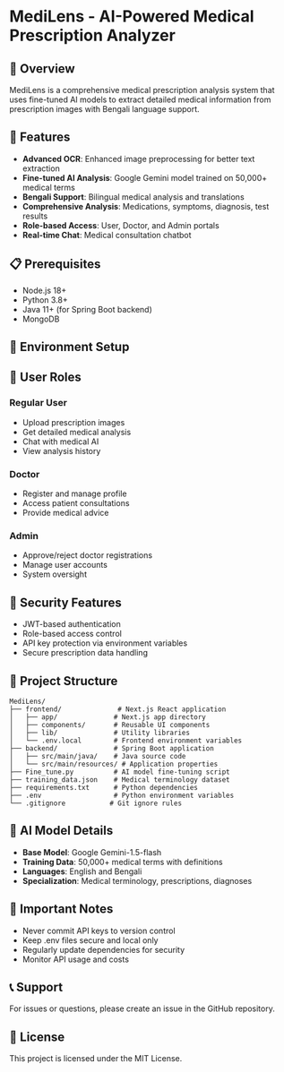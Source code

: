 # MediLens - AI-Powered Medical Prescription Analyzer

## 🏥 Overview
MediLens is a comprehensive medical prescription analysis system that uses fine-tuned AI models to extract detailed medical information from prescription images with Bengali language support.

## 🚀 Features
- **Advanced OCR**: Enhanced image preprocessing for better text extraction
- **Fine-tuned AI Analysis**: Google Gemini model trained on 50,000+ medical terms
- **Bengali Support**: Bilingual medical analysis and translations
- **Comprehensive Analysis**: Medications, symptoms, diagnosis, test results
- **Role-based Access**: User, Doctor, and Admin portals
- **Real-time Chat**: Medical consultation chatbot

## 📋 Prerequisites
- Node.js 18+ 
- Python 3.8+
- Java 11+ (for Spring Boot backend)
- MongoDB

## 🔧 Environment Setup



## 👥 User Roles

### Regular User
- Upload prescription images
- Get detailed medical analysis
- Chat with medical AI
- View analysis history

### Doctor
- Register and manage profile
- Access patient consultations
- Provide medical advice

### Admin
- Approve/reject doctor registrations
- Manage user accounts
- System oversight

## 🔐 Security Features
- JWT-based authentication
- Role-based access control
- API key protection via environment variables
- Secure prescription data handling

## 📁 Project Structure
```
MediLens/
├── frontend/              # Next.js React application
│   ├── app/              # Next.js app directory
│   ├── components/       # Reusable UI components
│   ├── lib/              # Utility libraries
│   └── .env.local        # Frontend environment variables
├── backend/              # Spring Boot application
│   ├── src/main/java/    # Java source code
│   └── src/main/resources/ # Application properties
├── Fine_tune.py          # AI model fine-tuning script
├── training_data.json    # Medical terminology dataset
├── requirements.txt      # Python dependencies
├── .env                  # Python environment variables
└── .gitignore           # Git ignore rules
```

## 🧠 AI Model Details
- **Base Model**: Google Gemini-1.5-flash
- **Training Data**: 50,000+ medical terms with definitions
- **Languages**: English and Bengali
- **Specialization**: Medical terminology, prescriptions, diagnoses

## 🚨 Important Notes
- Never commit API keys to version control
- Keep .env files secure and local only
- Regularly update dependencies for security
- Monitor API usage and costs

## 📞 Support
For issues or questions, please create an issue in the GitHub repository.

## 📄 License
This project is licensed under the MIT License.
